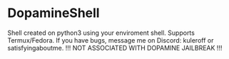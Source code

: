 # DopamineShell
Shell created on python3 using your enviroment shell. Supports Termux/Fedora. If you have bugs, message me on Discord: kuleroff or satisfyingaboutme. !!! NOT ASSOCIATED WITH DOPAMINE JAILBREAK !!!
